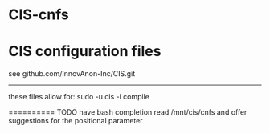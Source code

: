 # CIS-cnfs
CIS configuration files
==========
see github.com/InnovAnon-Inc/CIS.git

----------
these files allow for:
sudo -u cis -i compile <program>

==========
TODO have bash completion read /mnt/cis/cnfs
and offer suggestions for the <program> positional parameter
